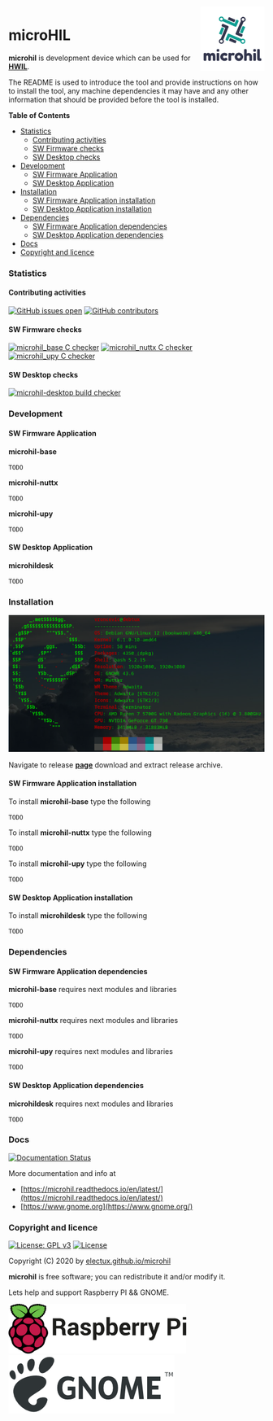 <img align="right" src="https://raw.githubusercontent.com/electux/microhil/master/docs/microhil_logo.png" width="25%">

# microHIL

**microhil** is development device which can be used for **[HWIL](https://en.wikipedia.org/wiki/Hardware-in-the-loop_simulation)**.

The README is used to introduce the tool and provide instructions on
how to install the tool, any machine dependencies it may have and any
other information that should be provided before the tool is installed.

<!-- START doctoc generated TOC please keep comment here to allow auto update -->
<!-- DON'T EDIT THIS SECTION, INSTEAD RE-RUN doctoc TO UPDATE -->
**Table of Contents**

- [Statistics](#statistics)
  - [Contributing activities](#contributing-activities)
  - [SW Firmware checks](#sw-firmware-checks)
  - [SW Desktop checks](#sw-desktop-checks)
- [Development](#development)
  - [SW Firmware Application](#sw-firmware-application)
  - [SW Desktop Application](#sw-desktop-application)
- [Installation](#installation)
  - [SW Firmware Application installation](#sw-firmware-application-installation)
  - [SW Desktop Application installation](#sw-desktop-application-installation)
- [Dependencies](#dependencies)
  - [SW Firmware Application dependencies](#sw-firmware-application-dependencies)
  - [SW Desktop Application dependencies](#sw-desktop-application-dependencies)
- [Docs](#docs)
- [Copyright and licence](#copyright-and-licence)

<!-- END doctoc generated TOC please keep comment here to allow auto update -->

### Statistics

#### Contributing activities

[![GitHub issues open](https://img.shields.io/github/issues/electux/microhil.svg)](https://github.com/electux/microhil/issues) [![GitHub contributors](https://img.shields.io/github/contributors/electux/microhil.svg)](https://github.com/electux/microhil/graphs/contributors)

#### SW Firmware checks

[![microhil_base C checker](https://github.com/electux/microhil/actions/workflows/microhil_base_c_checker.yml/badge.svg)](https://github.com/electux/microhil/actions/workflows/microhil_base_c_checker.yml) [![microhil_nuttx C checker](https://github.com/electux/microhil/actions/workflows/microhil_nuttx_c_checker.yml/badge.svg)](https://github.com/electux/microhil/actions/workflows/microhil_nuttx_c_checker.yml) [![microhil_upy C checker](https://github.com/electux/microhil/actions/workflows/microhil_upy_c_checker.yml/badge.svg)](https://github.com/electux/microhil/actions/workflows/microhil_upy_c_checker.yml)

#### SW Desktop checks

[![microhil-desktop build checker](https://github.com/electux/microhil/actions/workflows/microhil_desktop_cc_checker.yml/badge.svg)](https://github.com/electux/microhil/actions/workflows/microhil_desktop_cc_checker.yml)

### Development

#### SW Firmware Application

**microhil-base**
```
TODO
```

**microhil-nuttx**
```
TODO
```

**microhil-upy**
```
TODO
```

#### SW Desktop Application

**microhildesk**
```
TODO
```

### Installation

![Debian Linux OS](https://raw.githubusercontent.com/electux/microhil/master/docs/debtux.png)

Navigate to release **[page](https://github.com/electux/microhil/releases)** download and extract release archive.

#### SW Firmware Application installation

To install **microhil-base** type the following
```
TODO
```

To install **microhil-nuttx** type the following
```
TODO
```

To install **microhil-upy** type the following
```
TODO
```

#### SW Desktop Application installation

To install **microhildesk** type the following
```
TODO
```

### Dependencies

#### SW Firmware Application dependencies

**microhil-base** requires next modules and libraries
```
TODO
```

**microhil-nuttx** requires next modules and libraries
```
TODO
```

**microhil-upy** requires next modules and libraries
```
TODO
```

#### SW Desktop Application dependencies

**microhildesk** requires next modules and libraries
```
TODO
```

### Docs

[![Documentation Status](https://readthedocs.org/projects/microhil/badge/?version=latest)](https://microhil.readthedocs.io/projects/microhil/en/latest/?badge=latest)

More documentation and info at
* [https://microhil.readthedocs.io/en/latest/](https://microhil.readthedocs.io/en/latest/)
* [https://www.gnome.org](https://www.gnome.org/)

### Copyright and licence

[![License: GPL v3](https://img.shields.io/badge/License-GPLv3-blue.svg)](https://www.gnu.org/licenses/gpl-3.0) [![License](https://img.shields.io/badge/License-Apache%202.0-blue.svg)](https://opensource.org/licenses/Apache-2.0)

Copyright (C) 2020 by [electux.github.io/microhil](https://electux.github.io/microhil)

**microhil** is free software; you can redistribute it and/or modify it.

Lets help and support Raspberry PI && GNOME.

<a href="https://www.raspberrypi.org/donate/">
<img src="https://raw.githubusercontent.com/electux/microhil/master/docs/RPi.png" alt="RPi" width="350" height="98">
</a> <a href="https://www.gnome.org/support-gnome/donate/">
<img src="https://raw.githubusercontent.com/electux/microhil/master/docs/GNOME.png" alt="GNOME" width="327" height="115">
</a>
